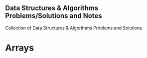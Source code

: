 ## Data Structures & Algorithms Problems/Solutions and Notes
Collection of Data Structures &amp; Algorithms Problems and Solutions

# Arrays

